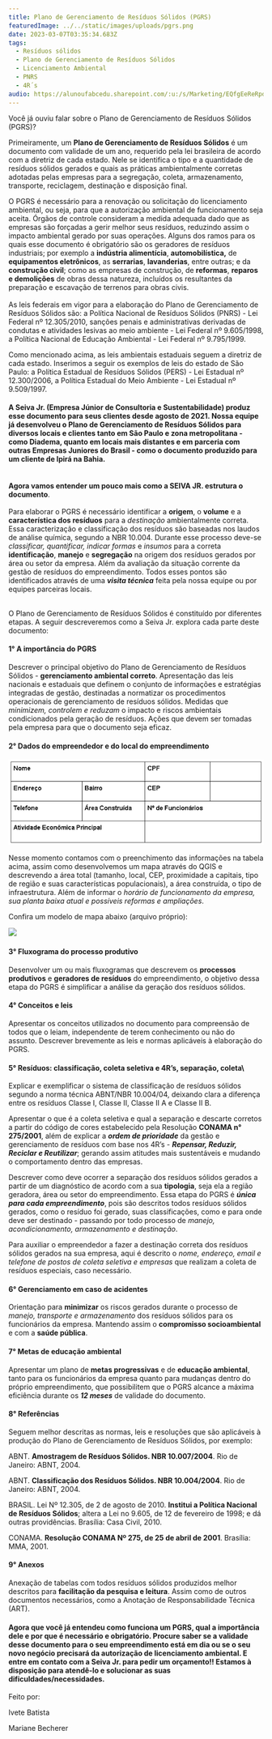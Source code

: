 ```yaml
---
title: Plano de Gerenciamento de Resíduos Sólidos (PGRS)
featuredImage: ../../static/images/uploads/pgrs.png
date: 2023-03-07T03:35:34.683Z
tags:
  - Resíduos sólidos
  - Plano de Gerenciamento de Resíduos Sólidos
  - Licenciamento Ambiental
  - PNRS
  - 4R´s
audio: https://alunoufabcedu.sharepoint.com/:u:/s/Marketing/EQfgEeReRpdAteQ1jkri4ccBO3jV85QLX_ojujDFKBkCBQ?e=sKgEdx&download=1
---
```

<!--StartFragment-->

Você já ouviu falar sobre o Plano de Gerenciamento de Resíduos Sólidos (PGRS)?

Primeiramente, um **Plano de Gerenciamento de Resíduos Sólidos** é um documento com validade de um ano, requerido pela lei brasileira de acordo com a diretriz de cada estado. Nele se identifica o tipo e a quantidade de resíduos sólidos gerados e quais as práticas ambientalmente corretas adotadas pelas empresas para a segregação, coleta, armazenamento, transporte, reciclagem, destinação e disposição final.

O PGRS é necessário para a renovação ou solicitação do licenciamento ambiental, ou seja, para que a autorização ambiental de funcionamento seja aceita. Órgãos de controle consideram a medida adequada dado que as empresas são forçadas a gerir melhor seus resíduos, reduzindo assim o impacto ambiental gerado por suas operações. Alguns dos ramos para os quais esse documento é obrigatório são os geradores de resíduos industriais; por exemplo a **indústria alimentícia**, **automobilística,** de **equipamentos eletrônicos**, as **serrarias**, **lavanderias**, entre outras; e da **construção civil**; como as empresas de construção, de **reformas**, **reparos e demolições** de obras dessa natureza, incluídos os resultantes da preparação e escavação de terrenos para obras civis.\
\
As leis federais em vigor para a elaboração do Plano de Gerenciamento de Resíduos Sólidos são: a Política Nacional de Resíduos Sólidos (PNRS) - Lei Federal nº 12.305/2010, sanções penais e administrativas derivadas de condutas e atividades lesivas ao meio ambiente - Lei Federal nº 9.605/1998, a Política Nacional de Educação Ambiental - Lei Federal nº 9.795/1999. 

Como mencionado acima, as leis ambientais estaduais seguem a diretriz de cada estado. Inserimos a seguir os exemplos de leis do estado de São Paulo: a Política Estadual de Resíduos Sólidos (PERS) - Lei Estadual nº 12.300/2006, a Política Estadual do Meio Ambiente - Lei Estadual nº 9.509/1997.

#### **A Seiva Jr. (Empresa Júnior de Consultoria e Sustentabilidade) produz esse documento para seus clientes desde agosto de 2021. Nossa equipe já desenvolveu o Plano de Gerenciamento de Resíduos Sólidos para diversos locais e clientes tanto em São Paulo e zona metropolitana - como Diadema, quanto em locais mais distantes e em parceria com outras Empresas Juniores do Brasil - como o documento produzido para um cliente de Ipirá na Bahia.** 

\
**Agora vamos entender um pouco mais como a SEIVA JR. estrutura o documento**.\
\
Para elaborar o PGRS é necessário identificar a **origem**, o **volume** e a **característica dos resíduos** para a *destinação* ambientalmente correta. Essa caracterização e classificação dos resíduos são baseadas nos laudos de análise química, segundo a NBR 10.004. Durante esse processo deve-se *classificar, quantificar, indicar formas* e *insumos* para a correta **identificação**, **manejo** e **segregação** na origem dos resíduos gerados por área ou setor da empresa. Além da avaliação da situação corrente da gestão de resíduos do empreendimento. Todos esses pontos são identificados através de uma ***visita técnica*** feita pela nossa equipe ou por equipes parceiras locais.

\
O Plano de Gerenciamento de Resíduos Sólidos é constituído por diferentes etapas. A seguir descreveremos como a Seiva Jr. explora cada parte deste documento: 

#### 1° A importância do PGRS

Descrever o principal objetivo do Plano de Gerenciamento de Resíduos Sólidos - **gerenciamento ambiental correto**. Apresentação das leis nacionais e estaduais que definem o conjunto de informações e estratégias integradas de gestão, destinadas a normatizar os procedimentos operacionais de gerenciamento de resíduos sólidos. Medidas que *minimizem, controlem e reduzam* o impacto e riscos ambientais condicionados pela geração de resíduos. Ações que devem ser tomadas pela empresa para que o documento seja eficaz.

#### 2° Dados do empreendedor e do local do empreendimento

![](../../static/images/uploads/dados-do-empreendimento.png)

Nesse momento contamos com o preenchimento das informações na tabela acima, assim como desenvolvemos um mapa através do QGIS e descrevendo a área total (tamanho, local, CEP, proximidade a capitais, tipo de região e suas características populacionais), a área construída, o tipo de infraestrutura. Além de informar o *horário de funcionamento da empresa, sua planta baixa atual e possíveis reformas e ampliações*.

Confira um modelo de mapa abaixo (arquivo próprio):

![](https://lh4.googleusercontent.com/a5uDjRjfh3DmIe0qTwknrEwj28MhtsyQdIXBslyycc86EI1qRkGa2hqQUah_ylwKpj0pAJB-nNvrWJVVDhKb9m4aww5oDXxAxQCKO8dioP-VacWkonSoA7gptNDUvdEn2E8ydmPw4SDnhibPQuxRQLA)

#### 3° Fluxograma do processo produtivo

Desenvolver um ou mais fluxogramas que descrevem os **processos produtivos** e **geradores de resíduos** do empreendimento, o objetivo dessa etapa do PGRS é simplificar a análise da geração dos resíduos sólidos. 

#### 4° Conceitos e leis

Apresentar os conceitos utilizados no documento para compreensão de todos que o leiam, independente de terem conhecimento ou não do assunto. Descrever brevemente as leis e normas aplicáveis à elaboração do PGRS.  

#### 5° Resíduos: classificação, coleta seletiva e 4R’s, separação, coleta\
Explicar e exemplificar o sistema de classificação de resíduos sólidos segundo a norma técnica ABNT/NBR 10.004/04, deixando clara a diferença entre os resíduos Classe I, Classe II, Classe II A e Classe II B. 

Apresentar o que é a coleta seletiva e qual a separação e descarte corretos a partir do código de cores estabelecido pela Resolução **CONAMA n° 275/2001**, além de explicar a ***ordem de prioridade*** da gestão e gerenciamento de resíduos com base nos 4R’s - ***Repensar, Reduzir, Reciclar e Reutilizar***; gerando assim atitudes mais sustentáveis e mudando o comportamento dentro das empresas. 

Descrever como deve ocorrer a separação dos resíduos sólidos gerados a partir de um diagnóstico de acordo com a sua **tipologia**, seja ela a região geradora, área ou setor do empreendimento. Essa etapa do PGRS é ***única para cada empreendimento***, pois são descritos todos resíduos sólidos gerados, como o resíduo foi gerado, suas classificações, como e para onde deve ser destinado - passando por todo processo de *manejo, acondicionamento, armazenamento e destinação*. 

Para auxiliar o empreendedor a fazer a destinação correta dos resíduos sólidos gerados na sua empresa, aqui é descrito o *nome, endereço, email e telefone de postos de coleta seletiva e empresas* que realizam a coleta de resíduos especiais, caso necessário. 

#### 6° Gerenciamento em caso de acidentes

Orientação para **minimizar** os riscos gerados durante o processo de *manejo, transporte e armazenamento* dos resíduos sólidos para os funcionários da empresa. Mantendo assim o **compromisso socioambiental** e com a **saúde pública**.

#### 7° Metas de educação ambiental

Apresentar um plano de **metas progressivas** e de **educação ambiental**, tanto para os funcionários da empresa quanto para mudanças dentro do próprio empreendimento, que possibilitem que o PGRS alcance a máxima eficiência durante os ***12 meses*** de validade do documento.

#### 8° Referências

Seguem melhor descritas as normas, leis e resoluções que são aplicáveis à produção do Plano de Gerenciamento de Resíduos Sólidos, por exemplo:

ABNT. **Amostragem de Resíduos Sólidos. NBR 10.007/2004**. Rio de Janeiro: ABNT, 2004.

ABNT. **Classificação dos Resíduos Sólidos. NBR 10.004/2004**. Rio de Janeiro: ABNT, 2004.

BRASIL. Lei Nº 12.305, de 2 de agosto de 2010. **Institui a Política Nacional de Resíduos Sólidos**; altera a Lei no 9.605, de 12 de fevereiro de 1998; e dá outras providências. Brasília: Casa Civil, 2010.

CONAMA. **Resolução CONAMA Nº 275, de 25 de abril de 2001**. Brasília: MMA, 2001. 

#### 9° Anexos

Anexação de tabelas com todos resíduos sólidos produzidos melhor descritos para **facilitação da pesquisa e leitura**. Assim como de outros documentos necessários, como a Anotação de Responsabilidade Técnica (ART).

#### **Agora que você já entendeu como funciona um PGRS, qual a importância dele e por que é necessário e obrigatório. Procure saber se a validade desse documento para o seu empreendimento está em dia ou se o seu novo negócio precisará da autorização de licenciamento ambiental. E entre em contato com a Seiva Jr. para pedir um orçamento!! Estamos à disposição para atendê-lo e solucionar as suas dificuldades/necessidades.**  

Feito por:

Ivete Batista

Mariane Becherer

<!--EndFragment-->